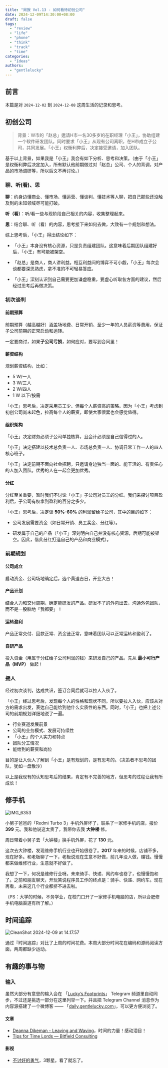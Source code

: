 ```yaml
---
title: "周报 Vol.13 - 如何看待初创公司"
date: 2024-12-09T14:30:00+08:00
draft: false
tags: 
  - "review"
  - "life"
  - "phone"
  - "think"
  - "track"
  - "time"
categories: 
  - "Ideas"
authors:
  - "gentlelucky"
---
```


## 前言

本篇是对  `2024-12-02`  到  `2024-12-08`  这周生活的记录和思考。

## 初创公司

> 背景：W市的「赵总」邀请H市一名30多岁的在职经理「小王」，协助组建一个软件研发团队。同时要求「小王」从现有公司离职，在H市成立子公司，共同发展。「小王」权衡利弊后，决定接受邀请，加入团队。

基于以上背景，如果我是「小王」我会有如下分析、思考和决策。（由于「小王」是权衡利弊后决定加入，所有默认他前期做过对「赵总」公司、个人的背调，对产品的市场调研等，所以后文不再讨论。）

### 聊、听(看)、思

**聊**：约身边懂商业、懂市场、懂运营、懂谈判、懂技术等人聊，把自己那些还没触及到的未知领域尽可能打破。

**听（看）**：听/看一些与现阶段自己相关的内容，收集整理起来。

**思**：结合聊、听（看）的内容，思考接下来如何去做，大致有一个规划和想法。

综上思考后，「小王」得出结论如下：

- 「小王」本身没有核心资源，只是负责组建团队。这意味着后期团队组建好后，「小王」有可能被架空。

- 「赵总」是商人，商人讲利益。相互利益间的博弈不可小觑，「小王」每次会谈都要深思熟虑，拿不准的不可轻易答应。

- 「小王」深刻认识到自己需要更加谦虚稳重，要虚心听取各方面的建议，然后经过思考后再做决策。

### 初次谈判

#### 前期预算

前期预算（越高越好）涵盖场地费、日常开销、至少一年的人员薪资等费用，保证子公司前期的正常启动和运转。

一定要商讨，如果**子公司亏损**，如何应对，要写到合同里！

#### 薪资结构

规划薪资结构，比如：

- 5 W/一人
- 3 W/三人
- 2 W/四人
- 1 W 以下/按需

「小王」思考后，决定采用员工少、但每个人薪资高的策略。因为「小王」考虑到初创公司尚未起色，拉高每个人的薪资，即使大家很累也会感觉值得。

#### 组织架构

「小王」决定财务必须子公司单独核算，且会计必须是自己信得过的人。

「小王」决定搭建以技术总负责一人、市场总负责一人、协调日常工作一人的四人核心班子。

「小王」决定前期不面向社会招聘，只邀请身边独当一面的、能干活的、有责任心的人加入团队。优秀的人在一起会更加优秀。

#### 分红

分红至关重要，暂时我们不讨论「小王」子公司对员工的分红。我们来探讨项目盈利后，子公司有权拿到盈利的百分之多少。

「小王」思考后，决定谈 **50%-60%** 的利润留给子公司，其中的目的如下：

- 公司发展需要资金（如日常开销、员工奖金、分红等）。

- 研发属于自己的产品（「小王」深刻明白自己并没有核心资源，后期可能被架空。因此，借此分红打造自己的产品和商业模式）。

### 前期规划

#### 公司成立

启动资金、公司场地确定后，选个黄道吉日，开业大吉！

#### 产品计划

结合人力和交付周期，确定能研发的产品。研发不了的外包出去，沟通外包团队，而不是一股脑地「我都要」！

#### 运转盈利

产品正常交付、回款正常、资金链正常，意味着团队可以正常运转和盈利了。

#### 自研产品

投入资金（用属于分红给子公司利润的钱）来研发自己的产品。先从 **最小可行产品（MVP）** 做起！

### 摇人

经过初次谈判，达成共识，签订合同后就可以拉人入伙了。

「小王」经过思考后，发现每个人的性格和现状不同。所以要拉人入伙，应该从对方的需求出发，表达自己能给到他什么实质性的东西。同时，「小王」也把上述公司的前期规划详细地说了一遍。

- 行业赛道发展前景
- 公司的业务模式、发展可持续性
- 「小王」的个人实力和特点
- 团队分工情况
- 能给到的薪资和岗位

目的是让入伙人了解到「小王」是有规划的，是有思考的。（决策者不思考的团队，犹如一盘散沙）

以上是我现有的认知思考后的结果，肯定有不完善的地方，但思考的过程让我有所成长！

## 修手机

![IMG_6353](https://image.gentlelucky.com/IMG_6353.jpg)

小舅子爸爸的「Redmi Turbo 3」手机外屏坏了，联系了一家修手机的店，报价 **399** 元。我和他说这太贵了，我带你去我 **大钟楼** 修。

周日带着小舅子去「大钟楼」换手机外屏，花了 **130** 元。

这次去大钟楼，发现维修手机行业也开始很卷了。**2017** 年来的时候，店铺不多，现在好多。和老板聊了一下，老板说现在生意不好做，前几年没人做，赚钱。慢慢都来做维修行业，生意就不好做了。

我想了一下，何况是维修行业呀。未来骑手、快递、网约车也卷了，也慢慢饱和了。之前和朋友聊天，开玩笑说程序员工作的终点是：骑手、快递、网约车。现在再看，未来这几个行业都挤不进去啦。

（PS：大学的时候，不务学业，在校门口开了一家修手机电脑的店，所以合肥修手机电脑渠道有所了解。）

## 时间追踪

![CleanShot 2024-12-09 at 14.17.57](https://image.gentlelucky.com/CleanShot%202024-12-09%20at%2014.17.57.png)

通过『时间追踪』对比了上周的时间花费。本周大部分时间花在编码和源码阅读方面，两周都缺少运动。

## 有趣的事与物

### 输入

虽然大部分有意思的输入会在 「[Lucky’s Footprints](https://t.me/wxluckya)」 Telegram 频道里自动同步，不过还是挑选一部分在这里列举一下。并且把 Telegram Channel 消息作为内容源搭建了一个微博客 —— 「[daily.gentlelucky.com](https://daily.gentlelucky.com/)」，可以更方便浏览了。

#### 文章

- [Deanna Dikeman - Leaving and Waving](https://deannadikeman.com/leaving-and-waving)，时间的力量！感动泪目！
- [Tips for Time Lords — Bitfield Consulting](https://bitfieldconsulting.com/posts/time-lords)

#### 影视

- [不讨好的勇气](https://movie.douban.com/subject/36145251/)，3颗星。看了就忘了。
